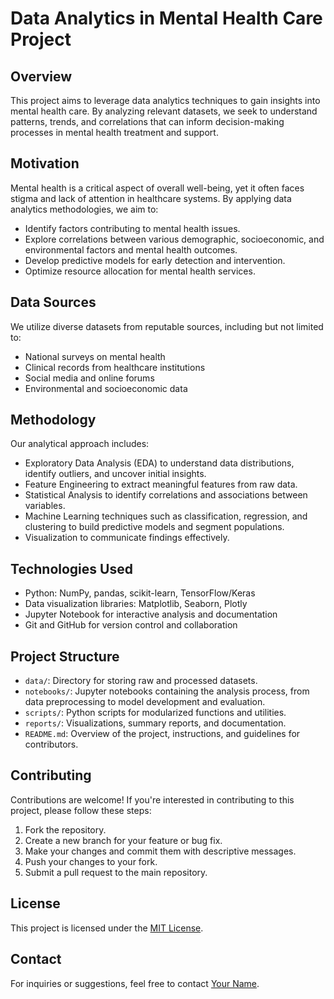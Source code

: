 # Data Analytics in Mental Health Care Project

## Overview
This project aims to leverage data analytics techniques to gain insights into mental health care. By analyzing relevant datasets, we seek to understand patterns, trends, and correlations that can inform decision-making processes in mental health treatment and support.

## Motivation
Mental health is a critical aspect of overall well-being, yet it often faces stigma and lack of attention in healthcare systems. By applying data analytics methodologies, we aim to:

- Identify factors contributing to mental health issues.
- Explore correlations between various demographic, socioeconomic, and environmental factors and mental health outcomes.
- Develop predictive models for early detection and intervention.
- Optimize resource allocation for mental health services.

## Data Sources
We utilize diverse datasets from reputable sources, including but not limited to:
- National surveys on mental health
- Clinical records from healthcare institutions
- Social media and online forums
- Environmental and socioeconomic data

## Methodology
Our analytical approach includes:
- Exploratory Data Analysis (EDA) to understand data distributions, identify outliers, and uncover initial insights.
- Feature Engineering to extract meaningful features from raw data.
- Statistical Analysis to identify correlations and associations between variables.
- Machine Learning techniques such as classification, regression, and clustering to build predictive models and segment populations.
- Visualization to communicate findings effectively.

## Technologies Used
- Python: NumPy, pandas, scikit-learn, TensorFlow/Keras
- Data visualization libraries: Matplotlib, Seaborn, Plotly
- Jupyter Notebook for interactive analysis and documentation
- Git and GitHub for version control and collaboration

## Project Structure
- `data/`: Directory for storing raw and processed datasets.
- `notebooks/`: Jupyter notebooks containing the analysis process, from data preprocessing to model development and evaluation.
- `scripts/`: Python scripts for modularized functions and utilities.
- `reports/`: Visualizations, summary reports, and documentation.
- `README.md`: Overview of the project, instructions, and guidelines for contributors.

## Contributing
Contributions are welcome! If you're interested in contributing to this project, please follow these steps:
1. Fork the repository.
2. Create a new branch for your feature or bug fix.
3. Make your changes and commit them with descriptive messages.
4. Push your changes to your fork.
5. Submit a pull request to the main repository.

## License
This project is licensed under the [MIT License](LICENSE).

## Contact
For inquiries or suggestions, feel free to contact [Your Name](mailto:your.email@example.com).
